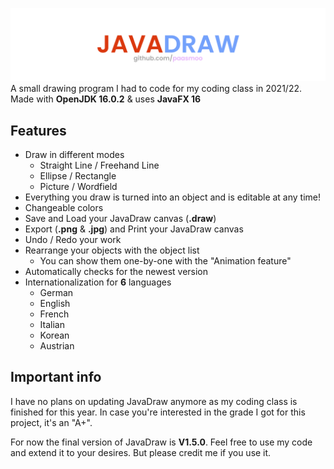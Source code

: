 ![](resources/banner.png)
A small drawing program I had to code for my coding class in 2021/22. Made with **OpenJDK 16.0.2** & uses **JavaFX 16**

## Features
* Draw in different modes
  * Straight Line / Freehand Line
  * Ellipse / Rectangle
  * Picture / Wordfield
* Everything you draw is turned into an object and is editable at any time!
* Changeable colors
* Save and Load your JavaDraw canvas (**.draw**)
* Export (**.png** & **.jpg**) and Print your JavaDraw canvas
* Undo / Redo your work
* Rearrange your objects with the object list
  * You can show them one-by-one with the "Animation feature"
* Automatically checks for the newest version
* Internationalization for **6** languages
  * German
  * English
  * French
  * Italian
  * Korean
  * Austrian

## Important info
I have no plans on updating JavaDraw anymore as my coding class is finished for this year. In case you're interested in the grade I got for this project, it's an "A+".

For now the final version of JavaDraw is **V1.5.0**. Feel free to use my code and extend it to your desires. But please credit me if you use it.
